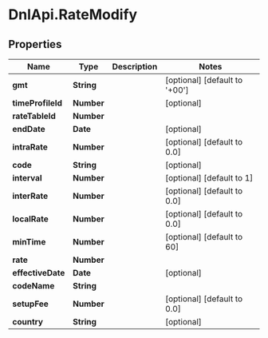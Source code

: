 # DnlApi.RateModify

## Properties
Name | Type | Description | Notes
------------ | ------------- | ------------- | -------------
**gmt** | **String** |  | [optional] [default to &#39;+00&#39;]
**timeProfileId** | **Number** |  | [optional] 
**rateTableId** | **Number** |  | 
**endDate** | **Date** |  | [optional] 
**intraRate** | **Number** |  | [optional] [default to 0.0]
**code** | **String** |  | [optional] 
**interval** | **Number** |  | [optional] [default to 1]
**interRate** | **Number** |  | [optional] [default to 0.0]
**localRate** | **Number** |  | [optional] [default to 0.0]
**minTime** | **Number** |  | [optional] [default to 60]
**rate** | **Number** |  | 
**effectiveDate** | **Date** |  | [optional] 
**codeName** | **String** |  | 
**setupFee** | **Number** |  | [optional] [default to 0.0]
**country** | **String** |  | [optional] 


